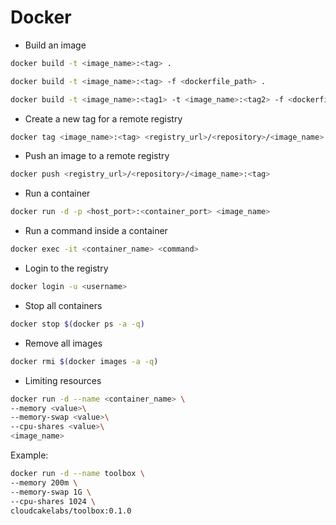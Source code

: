 # Docker

- Build an image

```sh
docker build -t <image_name>:<tag> .
```

```sh
docker build -t <image_name>:<tag> -f <dockerfile_path> .
```

```sh
docker build -t <image_name>:<tag1> -t <image_name>:<tag2> -f <dockerfile_path> .
```

- Create a new tag for a remote registry

```sh
docker tag <image_name>:<tag> <registry_url>/<repository>/<image_name>:<tag>
```

- Push an image to a remote registry

```sh
docker push <registry_url>/<repository>/<image_name>:<tag>
```

- Run a container

```sh
docker run -d -p <host_port>:<container_port> <image_name>
```

- Run a command inside a container

```sh
docker exec -it <container_name> <command>
```

- Login to the registry

```sh
docker login -u <username>
```

- Stop all containers

```sh
docker stop $(docker ps -a -q)
```

- Remove all images

```sh
docker rmi $(docker images -a -q)
```

- Limiting resources

```sh
docker run -d --name <container_name> \
--memory <value>\
--memory-swap <value>\
--cpu-shares <value>\
<image_name>
```

Example:

```sh
docker run -d --name toolbox \
--memory 200m \
--memory-swap 1G \
--cpu-shares 1024 \
cloudcakelabs/toolbox:0.1.0
```
